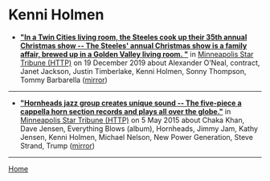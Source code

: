 # Kenni Holmen

 - [**"In a Twin Cities living room, the Steeles cook up their 35th annual Christmas show -- The Steeles' annual Christmas show is a family affair, brewed up in a Golden Valley living room. "**](http://www.startribune.com/in-a-twin-cities-living-room-the-steeles-cook-up-their-35th-annual-christmas-show/566344542/) in [Minneapolis Star Tribune (HTTP)](http://www.startribune.com/) on 19 December 2019 about Alexander O’Neal, contract, Janet Jackson, Justin Timberlake, Kenni Holmen, Sonny Thompson, Tommy Barbarella ([mirror](https://web.archive.org/web/*/http://www.startribune.com/in-a-twin-cities-living-room-the-steeles-cook-up-their-35th-annual-christmas-show/566344542/))

----

 - [**"Hornheads jazz group creates unique sound -- The five-piece a cappella horn section records and plays all over the globe."**](http://www.startribune.com/hornheads-jazz-group-creates-unique-sound/302567351/) in [Minneapolis Star Tribune (HTTP)](http://www.startribune.com/) on 5 May 2015 about Chaka Khan, Dave Jensen, Everything Blows (album), Hornheads, Jimmy Jam, Kathy Jensen, Kenni Holmen, Michael Nelson, New Power Generation, Steve Strand, Trump ([mirror](https://web.archive.org/web/*/http://www.startribune.com/hornheads-jazz-group-creates-unique-sound/302567351/))

----

[Home](../)
